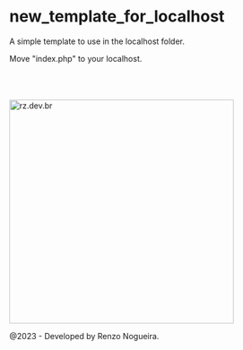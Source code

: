 # new_template_for_localhost
A simple template to use in the localhost folder.

Move "index.php" to your localhost.

<br><br><br>
<a href="https://rz.dev.br/" target="_blank">
  <img src="https://rz.dev.br/assets/img/logo/Standard%20Logo%20Files/Original%20on%20Transparent.png" alt="rz.dev.br" width="400px">
</a>

@2023 - Developed by Renzo Nogueira.
